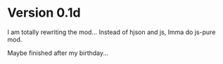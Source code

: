 # Version 0.1d

I am totally rewriting the mod...
Instead of hjson and js, Imma do js-pure mod.

Maybe finished after my birthday...